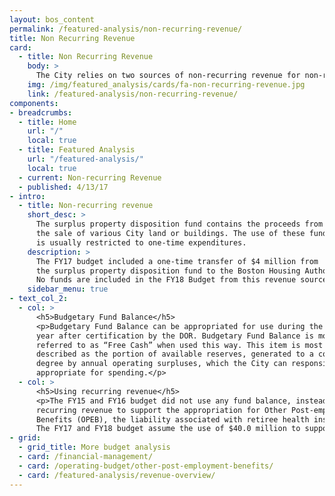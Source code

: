 ```yaml
---
layout: bos_content
permalink: /featured-analysis/non-recurring-revenue/
title: Non Recurring Revenue
card:
  - title: Non Recurring Revenue
    body: >
      The City relies on two sources of non-recurring revenue for non-recurring expenditures. 
    img: /img/featured_analysis/cards/fa-non-recurring-revenue.jpg
    link: /featured-analysis/non-recurring-revenue/
components:
- breadcrumbs:
  - title: Home
    url: "/"
    local: true
  - title: Featured Analysis
    url: "/featured-analysis/"
    local: true
  - current: Non-recurring Revenue
  - published: 4/13/17
- intro:
  - title: Non-recurring revenue
    short_desc: >
      The surplus property disposition fund contains the proceeds from 
      the sale of various City land or buildings. The use of these funds 
      is usually restricted to one-time expenditures.
    description: >
      The FY17 budget included a one-time transfer of $4 million from 
      the surplus property disposition fund to the Boston Housing Authority. 
      No funds are included in the FY18 Budget from this revenue source.
    sidebar_menu: true    
- text_col_2:
  - col: >
      <h5>Budgetary Fund Balance</h5>
      <p>Budgetary Fund Balance can be appropriated for use during the fiscal 
      year after certification by the DOR. Budgetary Fund Balance is more commonly 
      referred to as “Free Cash” when used this way. This item is most simply 
      described as the portion of available reserves, generated to a considerable 
      degree by annual operating surpluses, which the City can responsibly 
      appropriate for spending.</p>
  - col: >
      <h5>Using recurring revenue</h5>
      <p>The FY15 and FY16 budget did not use any fund balance, instead using 
      recurring revenue to support the appropriation for Other Post-employment 
      Benefits (OPEB), the liability associated with retiree health insurance costs. 
      The FY17 and FY18 budget assume the use of $40.0 million to support OPEB.</p>
- grid:
  - grid_title: More budget analysis
  - card: /financial-management/
  - card: /operating-budget/other-post-employment-benefits/
  - card: /featured-analysis/revenue-overview/
---
```

